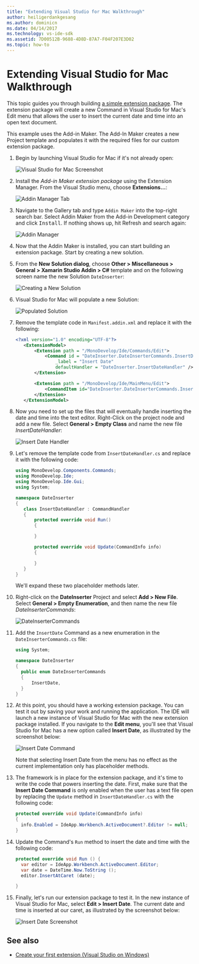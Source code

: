 ```yaml
---
title: "Extending Visual Studio for Mac Walkthrough"
author: heiligerdankgesang
ms.author: dominicn
ms.date: 04/14/2017
ms.technology: vs-ide-sdk
ms.assetid: 7D00512B-9688-4D8D-87A7-F04F207E3D02
ms.topic: how-to
---
```


# Extending Visual Studio for Mac Walkthrough

This topic guides you through building [a simple extension package](https://github.com/mjh4/AddIns/tree/master/DateInserter). The extension package will create a new Command in Visual Studio for Mac's Edit menu that allows the user to insert the current date and time into an open text document.

This example uses the Add-in Maker. The Add-In Maker creates a new Project template and populates it with the required files for our custom extension package.

1. Begin by launching Visual Studio for Mac if it's not already open:

   ![Visual Studio for Mac Screenshot](media/extending-visual-studio-mac-addin3.png)

2. Install the _Add-in Maker extension package_ using the Extension Manager. From the Visual Studio menu, choose **Extensions...**:

   ![Addin Manager Tab](media/extending-visual-studio-mac-addin4.png)

3. Navigate to the Gallery tab and type `Addin Maker` into the top-right search bar. Select Addin Maker from the Add-in Development category and click <kbd>Install</kbd>. If nothing shows up, hit Refresh and search again:

   ![Addin Manager](media/extending-visual-studio-mac-addin5.png)

4. Now that the Addin Maker is installed, you can start building an extension package. Start by creating a new solution.

5. From the **New Solution dialog**, choose **Other > Miscellaneous > General > Xamarin Studio Addin > C#** template and on the following screen name the new Solution `DateInserter`:

   ![Creating a New Solution](media/extending-visual-studio-mac-addin7New.png)

6. Visual Studio for Mac will populate a new Solution:

   ![Populated Solution](media/extending-visual-studio-mac-addin8.png)

7. Remove the template code in `Manifest.addin.xml` and replace it with the following:

   ```xml
   <?xml version="1.0" encoding="UTF-8"?>
      <ExtensionModel>
          <Extension path = "/MonoDevelop/Ide/Commands/Edit">
              <Command id = "DateInserter.DateInserterCommands.InsertDate"
                  _label = "Insert Date"
                  defaultHandler = "DateInserter.InsertDateHandler" />
          </Extension>

          <Extension path = "/MonoDevelop/Ide/MainMenu/Edit">
              <CommandItem id="DateInserter.DateInserterCommands.InsertDate" />
          </Extension>
      </ExtensionModel>
   ```

8. Now you need to set up the files that will eventually handle inserting the date and time into the text editor. Right-Click on the project node and add a new file. Select **General > Empty Class** and name the new file *InsertDateHandler*:

   ![Insert Date Handler](media/extending-visual-studio-mac-addin9.png)

9. Let's remove the template code from `InsertDateHandler.cs` and replace it with the following code:

   ```cs
   using MonoDevelop.Components.Commands;
   using MonoDevelop.Ide;
   using MonoDevelop.Ide.Gui;
   using System;

   namespace DateInserter
   {
      class InsertDateHandler : CommandHandler
      {
          protected override void Run()
          {

          }

          protected override void Update(CommandInfo info)
          {

          }
      }
   }
   ```

   We'll expand these two placeholder methods later.

10. Right-click on the **DateInserter** Project and select **Add > New File**. Select **General > Empty Enumeration**, and then name the new file *DateInserterCommands*:

    ![DateInserterCommands](media/extending-visual-studio-mac-addin10.png)

11. Add the `InsertDate` Command as a new enumeration in the `DateInserterCommands.cs` file:

    ``` cs
    using System;

    namespace DateInserter
    {
      public enum DateInserterCommands
      {
          InsertDate,
      }
    }
    ```

12. At this point, you should have a working extension package. You can test it out by saving your work and running the application. The IDE will launch a new instance of Visual Studio for Mac with the new extension package installed. If you navigate to the **Edit menu**, you'll see that Visual Studio for Mac has a new option called **Insert Date**, as illustrated by the screenshot below:

    ![Insert Date Command](media/extending-visual-studio-mac-addin11.png)

    Note that selecting Insert Date from the menu has no effect as the current implementation only has placeholder methods.

13. The framework is in place for the extension package, and it's time to write the code that powers inserting the date. First, make sure that the **Insert Date Command** is only enabled when the user has a text file open by replacing the `Update` method in `InsertDateHandler.cs` with the following code:

    ```cs
    protected override void Update(CommandInfo info)
    {
      info.Enabled = IdeApp.Workbench.ActiveDocument?.Editor != null;
    }
    ```

14. Update the Command's `Run` method to insert the date and time with the following code:

    ``` cs
    protected override void Run () {
      var editor = IdeApp.Workbench.ActiveDocument.Editor;
      var date = DateTime.Now.ToString ();
      editor.InsertAtCaret (date);

    }
    ```

15. Finally, let's run our extension package to test it. In the new instance of Visual Studio for Mac, select **Edit > Insert Date**. The current date and time is inserted at our caret, as illustrated by the screenshot below:

    ![Insert Date Screenshot](media/extending-visual-studio-mac-addin12.png)

## See also

- [Create your first extension (Visual Studio on Windows)](/visualstudio/extensibility/extensibility-hello-world)